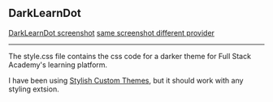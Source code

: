 ## DarkLearnDot
[DarkLearnDot screenshot](http://www.giphy.com/gifs/l378hE7k1ihDtrHB6)
[same screenshot different provider](https://imgur.com/fJLlQx5)
 
---

The style.css file contains the css code for a darker theme for Full Stack Academy's learning platform.

I have been using [Stylish Custom Themes](https://chrome.google.com/webstore/detail/stylish-custom-themes-for/fjnbnpbmkenffdnngjfgmeleoegfcffe), but it should work with any styling extsion.

